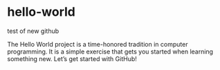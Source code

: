 # hello-world
test of new github

The Hello World project is a time-honored tradition in computer programming. It is a simple exercise that gets you started when learning something new. Let’s get started with GitHub!
